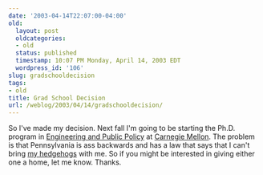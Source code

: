 ```yaml
---
date: '2003-04-14T22:07:00-04:00'
old:
  layout: post
  oldcategories:
  - old
  status: published
  timestamp: 10:07 PM Monday, April 14, 2003 EDT
  wordpress_id: '106'
slug: gradschooldecision
tags:
- old
title: Grad School Decision
url: /weblog/2003/04/14/gradschooldecision/
---
```


So I've made my decision.  Next fall I'm going to be starting the Ph.D. program in [Engineering and Public Policy](http://www.epp.cmu.edu/) at [Carnegie Mellon](http://www.cmu.edu/).  The problem is that Pennsylvania is ass backwards and has a law that says that I can't bring [my hedgehogs](/hedghogs/) with me.  So if you might be interested in giving either one a home, let me know.  Thanks.
